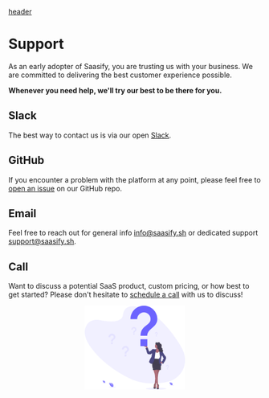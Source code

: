 [header](_header.md ':include')

# Support

As an early adopter of Saasify, you are trusting us with your business. We are committed to delivering the best customer experience possible.

**Whenever you need help, we'll try our best to be there for you.**

## Slack

The best way to contact us is via our open [Slack](https://slack.saasify.sh).

## GitHub

If you encounter a problem with the platform at any point, please feel free to [open an issue](https://github.com/saasify-sh/saasify/issues) on our GitHub repo.

## Email

Feel free to reach out for general info [info@saasify.sh](mailto:info@saasify.sh) or dedicated support [support@saasify.sh](mailto:support@saasify.sh).

## Call

Want to discuss a potential SaaS product, custom pricing, or how best to get started? Please don't hesitate to [schedule a call](https://calendly.com/travis-fischer) with us to discuss!

<p align="center">
  <img src="./_media/undraw/questions.svg" alt="FAQ" width="200" />
</p>
